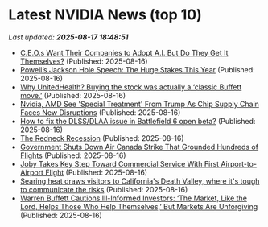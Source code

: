 # Latest NVIDIA News (top 10)
_Last updated: **2025-08-17 18:48:51**_

- [C.E.O.s Want Their Companies to Adopt A.I. But Do They Get It Themselves?](https://biztoc.com/x/f7e4fc7f160ee934) (Published: 2025-08-16)
- [Powell’s Jackson Hole Speech: The Huge Stakes This Year](https://biztoc.com/x/ce94145e9a8671f9) (Published: 2025-08-16)
- [Why UnitedHealth? Buying the stock was actually a ‘classic Buffett move.’](https://biztoc.com/x/7357567174a59f94) (Published: 2025-08-16)
- [Nvidia, AMD See 'Special Treatment' From Trump As Chip Supply Chain Faces New Disruptions](https://biztoc.com/x/abcaee3f218f1f42) (Published: 2025-08-16)
- [How to fix the DLSS/DLAA issue in Battlefield 6 open beta?](https://timesofindia.indiatimes.com/sports/esports/news/how-to-fix-the-dlss-dlaa-issue-in-battlefield-6-open-beta/articleshow/123337826.cms) (Published: 2025-08-16)
- [The Redneck Recession](https://freerepublic.com/focus/f-news/4334960/posts) (Published: 2025-08-16)
- [Government Shuts Down Air Canada Strike That Grounded Hundreds of Flights](https://biztoc.com/x/20b82d17e56f3578) (Published: 2025-08-16)
- [Joby Takes Key Step Toward Commercial Service With First Airport-to-Airport Flight](https://biztoc.com/x/a92ada8f0d92305c) (Published: 2025-08-16)
- [Searing heat draws visitors to California's Death Valley, where it's tough to communicate the risks](https://biztoc.com/x/cff999f8cc5bea4b) (Published: 2025-08-16)
- [Warren Buffett Cautions Ill-Informed Investors: ‘The Market, Like the Lord, Helps Those Who Help Themselves,’ But Markets Are Unforgiving](https://biztoc.com/x/7426f3a786a9af2a) (Published: 2025-08-16)
